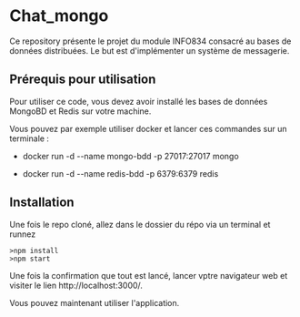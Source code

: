 # Chat_mongo

Ce repository présente le projet du module INFO834 consacré au bases de données distribuées.
Le but est d'implémenter un système de messagerie.

## Prérequis pour utilisation
Pour utiliser ce code, vous devez avoir installé les bases de données MongoBD et Redis sur votre machine.

Vous pouvez par exemple utiliser docker et lancer ces commandes sur un terminale :

- docker run -d --name mongo-bdd -p 27017:27017 mongo

- docker run -d --name redis-bdd -p 6379:6379 redis


## Installation
Une fois le repo cloné, allez dans le dossier du répo via un terminal et runnez
```{shell}
>npm install
>npm start
```

Une fois la confirmation que tout est lancé, lancer vptre navigateur web et visiter le lien http://localhost:3000/.

Vous pouvez maintenant utiliser l'application.

